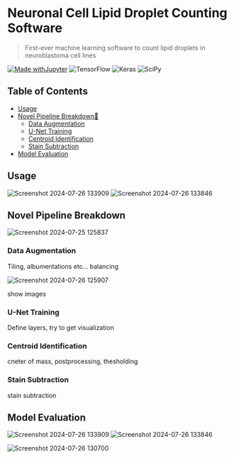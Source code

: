 # Neuronal Cell Lipid Droplet Counting Software

> First-ever machine learning software to count lipid droplets in neuroblastoma cell lines

[![Made withJupyter](https://img.shields.io/badge/Made%20with-Jupyter-orange?style=for-the-badge&logo=Jupyter)](https://jupyter.org/try) ![TensorFlow](https://img.shields.io/badge/TensorFlow-FF6F00?style=for-the-badge&logo=tensorflow&logoColor=white) ![Keras](https://img.shields.io/badge/Keras-FF0000?style=for-the-badge&logo=keras&logoColor=white) ![SciPy](https://img.shields.io/badge/SciPy-654FF0?style=for-the-badge&logo=SciPy&logoColor=white)

## Table of Contents

 * [Usage](#usage)
 * [Novel Pipeline Breakdown💃](#novel-pipeline-breakdown)
   * [Data Augmentation](#data-augmentation)
   * [U-Net Training](#u-net-training)
   * [Centroid Identification](#centroid-identification)
   * [Stain Subtraction](#stain-subtraction)
 * [Model Evaluation](#model-evaluation)

## Usage

![Screenshot 2024-07-26 133909](https://github.com/user-attachments/assets/971cf081-e559-4602-8124-dd499d6199a2)
![Screenshot 2024-07-26 133846](https://github.com/user-attachments/assets/e0aa40e7-277b-4358-ab46-716cf6d39706)


## Novel Pipeline Breakdown

![Screenshot 2024-07-25 125837](https://github.com/user-attachments/assets/1c968439-58a2-4f92-9766-d384d0be18d1)

### Data Augmentation

Tiling, albumentations etc... balancing

![Screenshot 2024-07-26 125907](https://github.com/user-attachments/assets/bca708ba-fc8c-4656-b82a-0e63ed040611)

show images

### U-Net Training

Define layers, try to get visualization

### Centroid Identification

cneter of mass, postprocessing, thesholding

### Stain Subtraction

stain subtraction

## Model Evaluation

![Screenshot 2024-07-26 133909](https://github.com/user-attachments/assets/971cf081-e559-4602-8124-dd499d6199a2)
![Screenshot 2024-07-26 133846](https://github.com/user-attachments/assets/e0aa40e7-277b-4358-ab46-716cf6d39706)

![Screenshot 2024-07-26 130700](https://github.com/user-attachments/assets/713b8351-2ea0-4053-a25b-8b08c3680c22)

